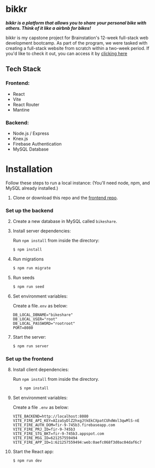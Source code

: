 # bikkr

**_bikkr is a platform that allows you to share your personal bike with others. Think of it like a airbnb for bikes!_**

bikkr is my capstone project for Brainstation's 12-week full-stack web development bootcamp. As part of the program, we were tasked with creating a full-stack website from scratch within a two-week period. If you'd like to check it out, you can access it by [clicking here](https://lucas-lu-bikeshare.netlify.app/)

## Tech Stack

### Frontend:

- React
- Vite
- React Router
- Mantine

### Backend:

- Node.js / Express
- Knex.js
- Firebase Authentication
- MySQL Database

# Installation

Follow these steps to run a local instance:
(You'll need node, npm, and MySQL already installed.)

1. Clone or download this repo and the [frontend repo](https://github.com/lucaslu/lucas-lu-bikeshare).

### Set up the backend

2. Create a new database in MySQL called `bikeshare`.
3. Install server dependencies:

   Run `npm install` from inside the directory:

   ```bash
   $ npm install
   ```

4. Run migrations
   ```bash
   $ npm run migrate
   ```
5. Run seeds
   ```bash
   $ npm run seed
   ```
6. Set environment variables:

   Create a file`.env` as below:

   ```shell
   DB_LOCAL_DBNAME="bikeshare"
   DB_LOCAL_USER="root"
   DB_LOCAL_PASSWORD="rootroot"
   PORT=8080
   ```

7. Start the server:
   ```bash
   $ npm run server
   ```

### Set up the frontend

8. Install client dependencies:

   Run `npm install` from inside the directory.

   ```bash
      $ npm install
   ```

9. Set environment variables:

   Create a file `.env` as below:

   ```shell
   VITE_BACKEND=http://localhost:8080
   VITE_FIRE_API_KEY=AIzaSyDlZ2hxgJtkEkCXpatCUhdWxl3qwMlS-nE
   VITE_FIRE_AUTH_DOM=fir-9-745b3.firebaseapp.com
   VITE_FIRE_PRJ_ID=fir-9-745b3
   VITE_FIRE_STG_BKT=fir-9-745b3.appspot.com
   VITE_FIRE_MSG_ID=621257559494
   VITE_FIRE_APP_ID=1:621257559494:web:0aefc068f3d0ac04daf6c7
   ```

10. Start the React app:
    ```bash
    $ npm run dev
    ```
